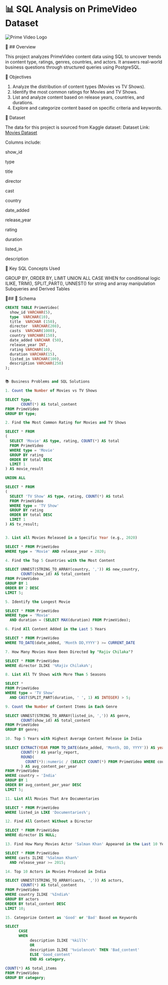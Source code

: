 # 📊 SQL Analysis on PrimeVideo Dataset

![Prime Video Logo](https://github.com/Shashankii/Prime_Video-SQL-Project/blob/main/logo..jpeg)

📘 ## Overview

This project analyzes PrimeVideo content data using SQL to uncover trends in content type, ratings, genres, countries, and actors. It answers real-world business questions through structured queries using PostgreSQL.

🎯 Objectives
1. Analyze the distribution of content types (Movies vs TV Shows).
2. Identify the most common ratings for Movies and TV Shows.
3. List and analyze content based on release years, countries, and durations.
4. Explore and categorize content based on specific criteria and keywords.

📁 Dataset

The data for this project is sourced from Kaggle dataset:
Dataset Link: [Movies Dataset](https://github.com/Shashankii/Prime_Video-SQL-Project/blob/main/Prime%20Video%20titles.csv)

Columns include:

show_id

type

title

director

cast

country

date_added

release_year

rating

duration

listed_in

description


🎯 Key SQL Concepts Used

GROUP BY, ORDER BY, LIMIT
UNION ALL
CASE WHEN for conditional logic
ILIKE, TRIM(), SPLIT_PART(), UNNEST() for string and array manipulation
Subqueries and Derived Tables

📌## 🧾 Schema

```sql
CREATE TABLE PrimeVideo(
  show_id VARCHAR(5),
  type  VARCHAR(10),
  title  VARCHAR (150),
  director  VARCHAR(208),
  casts  VARCHAR(1000),
  country VARCHAR(150),
  date_added VARCHAR (50),
  release_year INT,
  rating VARCHAR(10),
  duration VARCHAR(15),
  listed_in VARCHAR(100),
  description VARCHAR(250)
);


📚 Business Problems and SQL Solutions

1. Count the Number of Movies vs TV Shows

SELECT type, 
       COUNT(*) AS total_content
FROM PrimeVideo
GROUP BY type;

2. Find the Most Common Rating for Movies and TV Shows

SELECT * FROM 
(
  SELECT 'Movie' AS type, rating, COUNT(*) AS total
  FROM PrimeVideo
  WHERE type = 'Movie'
  GROUP BY rating
  ORDER BY total DESC
  LIMIT 1
) AS movie_result

UNION ALL

SELECT * FROM 
(
  SELECT 'TV Show' AS type, rating, COUNT(*) AS total
  FROM PrimeVideo
  WHERE type = 'TV Show'
  GROUP BY rating
  ORDER BY total DESC
  LIMIT 1
) AS tv_result;


3. List all Movies Released in a Specific Year (e.g., 2020)

SELECT * FROM PrimeVideo
WHERE type = 'Movie' AND release_year = 2020;

4. Find the Top 5 Countries with the Most Content

SELECT UNNEST(STRING_TO_ARRAY(country, ',')) AS new_country,
       COUNT(show_id) AS total_content
FROM PrimeVideo
GROUP BY 1
ORDER BY 2 DESC
LIMIT 5;

5. Identify the Longest Movie

SELECT * FROM PrimeVideo
WHERE type = 'Movie'
  AND duration = (SELECT MAX(duration) FROM PrimeVideo);

6. Find All Content Added in the Last 5 Years

SELECT * FROM PrimeVideo
WHERE TO_DATE(date_added, 'Month DD,YYYY') >= CURRENT_DATE 

7. How Many Movies Have Been Directed by "Rajiv Chilaka"?

SELECT * FROM PrimeVideo
WHERE director ILIKE '%Rajiv Chilaka%';

8. List All TV Shows with More Than 5 Seasons

SELECT *
FROM PrimeVideo
WHERE type = 'TV Show'
  AND CAST(SPLIT_PART(duration, ' ', 1) AS INTEGER) > 5;

9. Count the Number of Content Items in Each Genre

SELECT UNNEST(STRING_TO_ARRAY(listed_in, ',')) AS genre,
       COUNT(show_id) AS total_content
FROM PrimeVideo
GROUP BY genre;

10. Top 5 Years with Highest Average Content Release in India

SELECT EXTRACT(YEAR FROM TO_DATE(date_added, 'Month, DD, YYYY')) AS year,
       COUNT(*) AS yearly_report,
       ROUND(
         COUNT(*)::numeric / (SELECT COUNT(*) FROM PrimeVideo WHERE country = 'India')::numeric * 100, 2
       ) AS avg_content_per_year
FROM PrimeVideo
WHERE country = 'India'
GROUP BY 1
ORDER BY avg_content_per_year DESC
LIMIT 5;

11. List All Movies That Are Documentaries

SELECT * FROM PrimeVideo
WHERE listed_in LIKE 'Documentaries%';

12. Find All Content Without a Director

SELECT * FROM PrimeVideo
WHERE director IS NULL;

13. Find How Many Movies Actor 'Salman Khan' Appeared in the Last 10 Years

SELECT * FROM PrimeVideo
WHERE casts ILIKE '%Salman Khan%'
  AND release_year >= 2015;

14. Top 10 Actors in Movies Produced in India

SELECT UNNEST(STRING_TO_ARRAY(casts, ',')) AS actors,
       COUNT(*) AS total_content
FROM PrimeVideo
WHERE country ILIKE '%India%'
GROUP BY actors
ORDER BY total_content DESC
LIMIT 10;

15. Categorize Content as 'Good' or 'Bad' Based on Keywords

SELECT
	  CASE
	  WHEN 
	       description ILIKE '%kill%' 
	       OR
	       description ILIKE '%violence%' THEN 'Bad_content'
	       ELSE 'Good_content'
	       END AS category,
		   
COUNT(*) AS total_items
FROM PrimeVideo
GROUP BY category;

